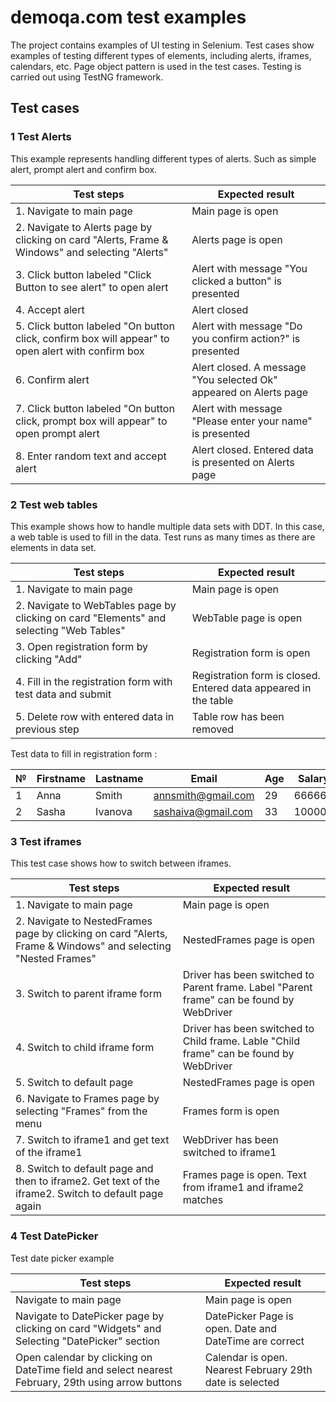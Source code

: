 # demoqa.com test examples
The project contains examples of UI testing in Selenium. Test cases show examples of testing different types of elements, including alerts, iframes, calendars, etc. Page object pattern is used in the test cases. Testing is carried out using TestNG framework.

## Test cases
### 1 Test Alerts
This example represents handling different types of alerts. Such as simple alert, prompt alert and confirm box.

| Test steps                                                                                        | Expected result                                                   |
|---------------------------------------------------------------------------------------------------|-------------------------------------------------------------------|
| 1. Navigate to main page                                                                          | Main page is open                                                 |
| 2. Navigate to Alerts page by clicking on card "Alerts, Frame & Windows" and selecting "Alerts"   | Alerts page is open                                               |
| 3. Click button labeled "Click Button to see alert" to open alert                                 | Alert with message "You clicked a button" is presented            |
| 4. Accept alert                                                                                   | Alert closed                                                      |
| 5. Click button labeled "On button click, confirm box will appear" to open alert with confirm box | Alert with message "Do you confirm action?" is presented          |
| 6. Confirm alert                                                                                  | Alert closed. A message "You selected Ok" appeared on Alerts page |
| 7. Click button labeled "On button click, prompt box will appear" to open prompt alert            | Alert with message "Please enter your name" is presented          |
| 8. Enter random text and accept alert                                                             | Alert closed. Entered data is presented on Alerts page            |

### 2 Test web tables
This example shows how to handle multiple data sets with DDT. In this case, a web table is used to fill in the data. Test runs as many times as there are elements in data set.

| Test steps                                                                              | Expected result                                                 |
|-----------------------------------------------------------------------------------------|-----------------------------------------------------------------|
| 1. Navigate to main page                                                                | Main page is open                                               |
| 2. Navigate to WebTables page by clicking on card "Elements" and selecting "Web Tables" | WebTable page is open                                           |
| 3. Open registration form by clicking "Add"                                             | Registration form is open                                       |
| 4. Fill in the registration form with test data and submit                              | Registration form is closed. Entered data appeared in the table |
| 5. Delete row with entered data in previous step                                        | Table row has been removed                                      |

Test data to fill in registration form :

| №   | Firstname | Lastname | Email              | Age | Salary | Department |
|-----|-----------|----------|--------------------|-----|--------|------------|
| 1   | Anna      | Smith    | annsmith@gmail.com | 29  | 66666  | hell       |
| 2   | Sasha     | Ivanova  | sashaiva@gmail.com | 33  | 100000 | Nails      |

### 3 Test iframes
This test case shows how to switch between iframes.

| Test steps                                                                                                   | Expected result                                                                          |
|--------------------------------------------------------------------------------------------------------------|------------------------------------------------------------------------------------------|
| 1. Navigate to main page                                                                                     | Main page is open                                                                        |
| 2. Navigate to NestedFrames page by clicking on card "Alerts, Frame & Windows" and selecting "Nested Frames" | NestedFrames page is open                                                                |
| 3. Switch to parent iframe form                                                                              | Driver has been switched to Parent frame. Label "Parent frame" can be found by WebDriver |
| 4. Switch to child iframe form                                                                               | Driver has been switched to Child frame. Lable "Child frame" can be found by WebDriver   |
| 5. Switch to default page                                                                                    | NestedFrames page is open                                                                |
| 6. Navigate to Frames page by selecting "Frames" from the menu                                               | Frames form is open                                                                      |
| 7. Switch to iframe1 and get text of the iframe1                                                             | WebDriver has been switched to iframe1                                                   |
| 8. Switch to default page and then to iframe2. Get text of the iframe2. Switch to default page again         | Frames page is open. Text from iframe1 and iframe2 matches                               |

### 4 Test DatePicker
Test date picker example

| Test steps                                                                                        | Expected result                                          |
|---------------------------------------------------------------------------------------------------|----------------------------------------------------------|
| Navigate to main page                                                                             | Main page is open                                        |
| Navigate to DatePicker page by clicking on card "Widgets" and Selecting "DatePicker" section      | DatePicker Page is open. Date and DateTime are correct   |
| Open calendar by clicking on DateTime field and select nearest February, 29th using arrow buttons | Calendar is open. Nearest February 29th date is selected |




